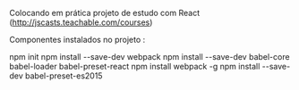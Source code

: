 Colocando em prática projeto de estudo com React (http://jscasts.teachable.com/courses)

Componentes instalados no projeto :

npm init
npm install --save-dev webpack
npm install --save-dev babel-core babel-loader babel-preset-react
npm install webpack -g
npm install --save-dev babel-preset-es2015
